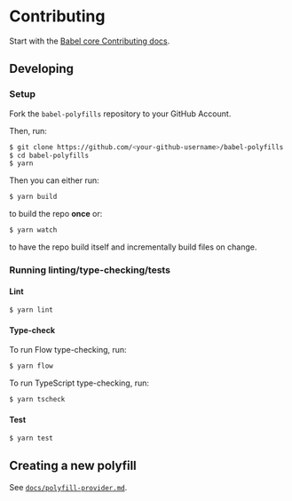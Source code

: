 # Contributing

Start with the [Babel core Contributing docs](https://github.com/babel/babel/blob/main/CONTRIBUTING.md).

## Developing

### Setup

Fork the `babel-polyfills` repository to your GitHub Account.

Then, run:

```sh
$ git clone https://github.com/<your-github-username>/babel-polyfills
$ cd babel-polyfills
$ yarn
```

Then you can either run:

```sh
$ yarn build
```

to build the repo **once** or:

```sh
$ yarn watch
```

to have the repo build itself and incrementally build files on change.

### Running linting/type-checking/tests

#### Lint

```sh
$ yarn lint
```

#### Type-check

To run Flow type-checking, run:

```sh
$ yarn flow
```

To run TypeScript type-checking, run:

```sh
$ yarn tscheck
```

#### Test

```sh
$ yarn test
```

## Creating a new polyfill

See [`docs/polyfill-provider.md`](https://github.com/babel/babel-polyfills/blob/main/docs/polyfill-provider.md).

